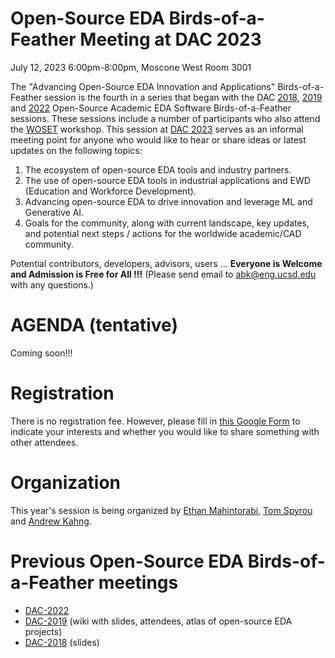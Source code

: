 # Open-Source EDA Birds-of-a-Feather Meeting at DAC 2023

July 12, 2023 6:00pm-8:00pm, Moscone West Room 3001

The "Advancing Open-Source EDA Innovation and Applications" Birds-of-a-Feather session is the fourth in a series that began with the DAC [2018](https://drive.google.com/open?id=1m8ZJEvfLcUhiL1KX7rj18gzi-zLhI6P2), [2019](https://github.com/The-OpenROAD-Project/Birds-of-a-Feather-Open-Source-Academic-EDA-Software/wiki/DAC-2019-Birds-of-a-Feather:-Open-Source-Academic-EDA-Software) and [2022](./README_2022.md) Open-Source Academic EDA Software Birds-of-a-Feather sessions. These sessions include a number of participants who also attend the [WOSET](https://woset-workshop.github.io/) workshop. This session at [DAC 2023](https://www.dac.com/) serves as an informal meeting point for anyone who would like to hear or share ideas or latest updates on the following topics:
  1. The ecosystem of open-source EDA tools and industry partners.
  2. The use of open-source EDA tools in industrial applications and EWD (Education and Workforce Development).
  3. Advancing open-source EDA to drive innovation and leverage ML and Generative AI.
  4. Goals for the community, along with current landscape, key updates, and potential next steps / actions for the worldwide academic/CAD community.
  
Potential contributors, developers, advisors, users … **Everyone is Welcome and Admission is Free for All !!!** (Please send email to [abk@eng.ucsd.edu](mailto:abk@eng.ucsd.edu) with any questions.)

# AGENDA (tentative)
  
Coming soon!!!

# Registration
  
There is no registration fee. However, please fill in [this Google Form](https://docs.google.com/forms/d/e/1FAIpQLSeyzd9rCoGSq9jfT8C7Yo6bWbUiyZ6tlOZEN7vQ7REmlRMfSw/viewform) to indicate your interests and whether you would like to share something with other attendees.

# Organization
This year's session is being organized by [Ethan Mahintorabi](mailto:ethanmoon@google.com), [Tom Spyrou](mailto:aspyrou@eng.ucsd.edu) and [Andrew Kahng](mailto:abk@eng.ucsd.edu).

# Previous Open-Source EDA Birds-of-a-Feather meetings
- [DAC-2022](./README_2022.md)
- [DAC-2019](https://github.com/The-OpenROAD-Project/Birds-of-a-Feather-Open-Source-Academic-EDA-Software/wiki/DAC-2019-Birds-of-a-Feather:-Open-Source-Academic-EDA-Software) (wiki with slides, attendees, atlas of open-source EDA projects)
- [DAC-2018](https://drive.google.com/open?id=1m8ZJEvfLcUhiL1KX7rj18gzi-zLhI6P2) (slides)